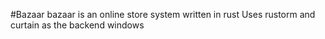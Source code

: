 #Bazaar
bazaar is an online store system written in rust
Uses rustorm and curtain as the backend windows

